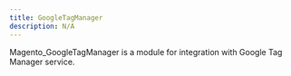 ```yaml
---
title: GoogleTagManager
description: N/A
---
```


Magento_GoogleTagManager is a module for integration with Google Tag Manager service.
